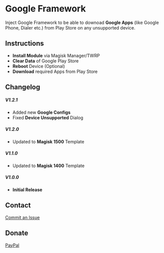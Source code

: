 # Google Framework
Inject Google Framework to be able to downoad __Google Apps__ (like Google Phone, Dialer etc.) from Play Store on any unsupported device.

## Instructions ##

* __Install Module__ via Magisk Manager/TWRP
* __Clear Data__ of Google Play Store
* __Reboot__ Device (Optional)
* __Download__ required Apps from Play Store


## Changelog ##

##### V1.2.1 #####
* Added new __Google Configs__
* Fixed __Device Unsupported__ Dialog

##### V1.2.0 #####
* Updated to __Magisk 1500__ Template

##### V1.1.0 #####
* Updated to __Magisk 1400__ Template

##### V1.0.0 #####
* __Initial Release__


## Contact ##
<a href="https://github.com/Magisk-Modules-Repo/google-framework-magisk/issues">Commit an Issue</a>


## Donate ##
<a href="https://paypal.me/pinto165">PayPal</a>
